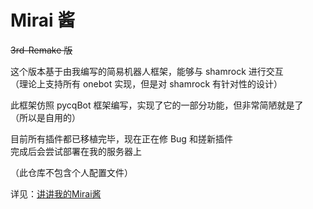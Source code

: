 

# Mirai 酱

~~3rd-Remake 版~~

这个版本基于由我编写的简易机器人框架，能够与 shamrock 进行交互  
（理论上支持所有 onebot 实现，但是对 shamrock 有针对性的设计）

此框架仿照 pycqBot 框架编写，实现了它的一部分功能，但非常简陋就是了  
（所以是自用的）

目前所有插件都已移植完毕，现在正在修 Bug 和搓新插件  
完成后会尝试部署在我的服务器上

（此仓库不包含个人配置文件）

详见：[讲讲我的Mirai酱](https://blog.lemonyaweb.top/2024/02/08/Try-to-introduce-my-MiraiChan/)
